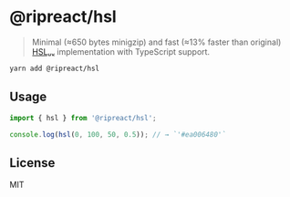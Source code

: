 # @ripreact/hsl

> Minimal (≈650 bytes minigzip) and fast (≈13% faster than original)
> [HSLᵤᵥ](http://hsluv.org) implementation with TypeScript support.

```bash
yarn add @ripreact/hsl
```

## Usage

```javascript
import { hsl } from '@ripreact/hsl';

console.log(hsl(0, 100, 50, 0.5)); // → `'#ea006480'`
```

## License

MIT
